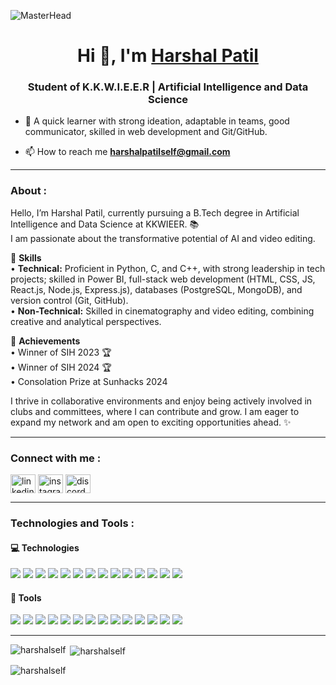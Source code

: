 ![MasterHead](https://user-images.githubusercontent.com/10498744/210012254-234538ff-d198-48aa-8964-37e6fd45d227.gif)

<h1 align="center"> Hi 👋, I'm <a href="https://bio.link/harshalpatil">Harshal Patil</a></h1>
<h3 align="center"> Student of K.K.W.I.E.E.R | Artificial Intelligence and Data Science</h3>

- 💬 A quick learner with strong ideation, adaptable in teams, good communicator, skilled in web development and Git/GitHub.

- 📫 How to reach me **harshalpatilself@gmail.com**

---

<h3 align="left">About :</h3>

Hello, I’m Harshal Patil, currently pursuing a B.Tech degree in Artificial Intelligence and Data Science at KKWIEER. 📚  
I am passionate about the transformative potential of AI and video editing.

🔸 **Skills**  
• **Technical:** Proficient in Python, C, and C++, with strong leadership in tech projects; skilled in Power BI, full-stack web development (HTML, CSS, JS, React.js, Node.js, Express.js), databases (PostgreSQL, MongoDB), and version control (Git, GitHub).  
• **Non-Technical:** Skilled in cinematography and video editing, combining creative and analytical perspectives.

🔸 **Achievements**  
• Winner of SIH 2023 🏆  
• Winner of SIH 2024 🏆  
• Consolation Prize at Sunhacks 2024

I thrive in collaborative environments and enjoy being actively involved in clubs and committees, where I can contribute and grow. I am eager to expand my network and am open to exciting opportunities ahead. ✨

---

<h3 align="left">Connect with me :</h3>
<p align="left">
<a href="https://www.linkedin.com/in/harshal-patil-534502259" target="blank"><img align="center" src="https://raw.githubusercontent.com/rahuldkjain/github-profile-readme-generator/master/src/images/icons/Social/linked-in-alt.svg" alt="linkedin" height="30" width="40" /></a>
<a href="https://instagram.com/harshal_patil.knowme" target="blank"><img align="center" src="https://raw.githubusercontent.com/rahuldkjain/github-profile-readme-generator/master/src/images/icons/Social/instagram.svg" alt="instagram" height="30" width="40" /></a>
<a href="https://discord.gg/Harshal#2915" target="blank"><img align="center" src="https://raw.githubusercontent.com/rahuldkjain/github-profile-readme-generator/master/src/images/icons/Social/discord.svg" alt="discord" height="30" width="40" /></a>
</p>

---

<h3 align="left">Technologies and Tools :</h3>

<h4>💻 Technologies</h4>
<p>
  <img src="https://img.shields.io/badge/javascript-%23323330.svg?style=for-the-badge&logo=javascript&logoColor=%23F7DF1E"/>
  <img src="https://img.shields.io/badge/typescript-%23007ACC.svg?style=for-the-badge&logo=typescript&logoColor=white"/>
  <img src="https://img.shields.io/badge/html5-%23E34F26.svg?style=for-the-badge&logo=html5&logoColor=white"/>
  <img src="https://img.shields.io/badge/css3-%231572B6.svg?style=for-the-badge&logo=css3&logoColor=white"/>
  <img src="https://img.shields.io/badge/java-%23ED8B00.svg?style=for-the-badge&logo=openjdk&logoColor=white"/>
  <img src="https://img.shields.io/badge/python-%233776AB.svg?style=for-the-badge&logo=python&logoColor=white"/>
  <img src="https://img.shields.io/badge/C-%2300599C.svg?style=for-the-badge&logo=c&logoColor=white"/>
  <img src="https://img.shields.io/badge/C++-%2300599C.svg?style=for-the-badge&logo=c%2B%2B&logoColor=white"/>
  <img src="https://img.shields.io/badge/node.js-6DA55F?style=for-the-badge&logo=node.js&logoColor=white"/>
  <img src="https://img.shields.io/badge/express.js-%23404d59.svg?style=for-the-badge&logo=express&logoColor=%2361DAFB"/>
  <img src="https://img.shields.io/badge/mysql-4479A1.svg?style=for-the-badge&logo=mysql&logoColor=white"/>
  <img src="https://img.shields.io/badge/postgres-%23316192.svg?style=for-the-badge&logo=postgresql&logoColor=white"/>
  <img src="https://img.shields.io/badge/mongodb-%234ea94b.svg?style=for-the-badge&logo=mongodb&logoColor=white"/>
  <img src="https://img.shields.io/badge/supabase-3ECF8E?style=for-the-badge&logo=supabase&logoColor=white"/>
</p>

<h4>🧰 Tools</h4>
<p>
  <img src="https://img.shields.io/badge/git-%23F05033.svg?style=for-the-badge&logo=git&logoColor=white"/>
  <img src="https://img.shields.io/badge/github-%23121011.svg?style=for-the-badge&logo=github&logoColor=white"/>
  <img src="https://img.shields.io/badge/github%20pages-121013?style=for-the-badge&logo=github&logoColor=white"/>
  <img src="https://img.shields.io/badge/docker-%230db7ed.svg?style=for-the-badge&logo=docker&logoColor=white"/>
  <img src="https://img.shields.io/badge/kubernetes-%23326ce5.svg?style=for-the-badge&logo=kubernetes&logoColor=white"/>
  <img src="https://img.shields.io/badge/nginx-%23009639.svg?style=for-the-badge&logo=nginx&logoColor=white"/>
  <img src="https://img.shields.io/badge/apache-%23D42029.svg?style=for-the-badge&logo=apache&logoColor=white"/>
  <img src="https://img.shields.io/badge/figma-%23F24E1E.svg?style=for-the-badge&logo=figma&logoColor=white"/>
  <img src="https://img.shields.io/badge/canva-%2300C4CC.svg?style=for-the-badge&logo=canva&logoColor=white"/>
  <img src="https://img.shields.io/badge/CapCut-000000?style=for-the-badge&logo=capcut&logoColor=white"/>
  <img src="https://img.shields.io/badge/Google_Colab-F9AB00?style=for-the-badge&logo=googlecolab&logoColor=white"/>
  <img src="https://img.shields.io/badge/postman-FF6C37?style=for-the-badge&logo=postman&logoColor=white"/>
  <img src="https://img.shields.io/badge/notion-%23000000.svg?style=for-the-badge&logo=notion&logoColor=white"/>
  <img src="https://img.shields.io/badge/Portfolio-%23000000.svg?style=for-the-badge&logo=firefox&logoColor=%23FF7139"/>
</p>





---

<p><img align="left" src="https://github-readme-stats.vercel.app/api/top-langs?username=harshalself&show_icons=true&theme=tokyonight&layout=compact" alt="harshalself" /></p>

<p>&nbsp;<img align="center" src="https://github-readme-stats.vercel.app/api?username=harshalself&show_icons=true&theme=tokyonight" alt="harshalself" /></p>

<p><img align="center" src="https://github-readme-streak-stats.herokuapp.com/?user=harshalself&theme=tokyonight" alt="harshalself" /></p>
